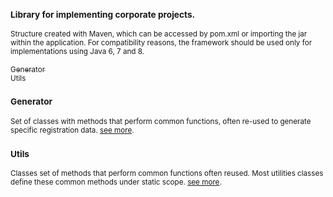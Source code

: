 ### <sub>Library for implementing corporate projects.</sub>
<sub>Structure created with Maven, which can be accessed by pom.xml or importing the jar within the application. For compatibility reasons, the framework should be used only for implementations using Java 6, 7 and 8.</sub>

[<sub>Generator</sub>](#generator)  
[<sub>Utils</sub>](#utils)  

### <sub>Generator</sub>
<sub>Set of classes with methods that perform common functions, often re-used to generate specific registration data. [see more](https://github.com/albertocerqueira/java-utils/tree/master/src/main/java/com/java/generator/ "see more").</sub>
### <sub>Utils</sub>
<sub>Classes set of methods that perform common functions often reused. Most utilities classes define these common methods under static scope. [see more](https://github.com/albertocerqueira/java-utils/tree/master/src/main/java/com/java/utils/ "see more").</sub>